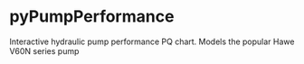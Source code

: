 # pyPumpPerformance
Interactive hydraulic pump performance PQ chart. Models the popular Hawe V60N series pump 
